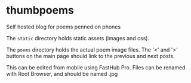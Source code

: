 # thumbpoems
Self hosted blog for poems penned on phones

The `static` directory holds static assets (images and css).

The `poems` directory holds the actual poem image files. The '<' and '>'
buttons on the main page should link to the previous and next posts.

This can be edited from mobile using FastHub Pro. Files can be renamed with Root Browser, and should be named <number>.jpg